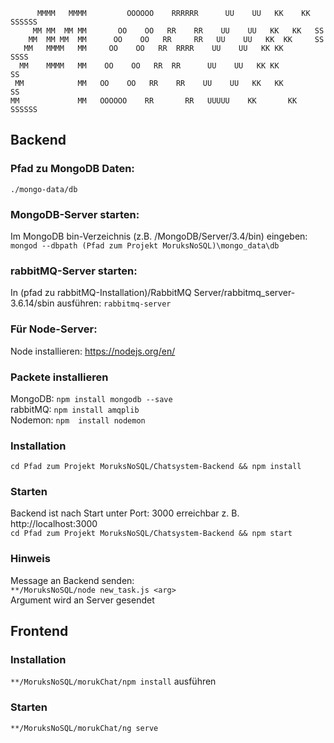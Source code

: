 ```
      MMMM   MMMM         OOOOOO    RRRRRR      UU    UU   KK    KK  SSSSSS
     MM MM  MM MM       OO    OO   RR    RR    UU    UU   KK   KK   SS
    MM  MM MM  MM      OO    OO   RR     RR   UU    UU   KK  KK     SS  
   MM   MMMM   MM     OO    OO   RR  RRRR    UU    UU   KK KK        SSSS
  MM    MMMM   MM    OO    OO   RR  RR      UU    UU   KK KK            SS
 MM            MM   OO    OO   RR    RR    UU    UU   KK   KK          SS
MM             MM   OOOOOO    RR       RR   UUUUU    KK       KK  SSSSSS 
```

## Backend

### Pfad zu MongoDB Daten:
```./mongo-data/db```

### MongoDB-Server starten:
Im MongoDB bin-Verzeichnis (z.B. /MongoDB/Server/3.4/bin) eingeben:<br>
```mongod --dbpath (Pfad zum Projekt MoruksNoSQL)\mongo_data\db```

### rabbitMQ-Server starten:
In (pfad zu rabbitMQ-Installation)/RabbitMQ Server/rabbitmq_server-3.6.14/sbin
ausführen: ```rabbitmq-server```

### Für Node-Server:<br>
Node installieren: https://nodejs.org/en/

### Packete installieren <br>
MongoDB: ```npm install mongodb --save```<br>
rabbitMQ: ```npm install amqplib```<br>
Nodemon: ```npm  install nodemon```<br>


### Installation

```cd Pfad zum Projekt MoruksNoSQL/Chatsystem-Backend && npm install ```

### Starten
Backend ist nach Start unter Port: 3000 erreichbar z. B. http://localhost:3000 <br>
```cd Pfad zum Projekt MoruksNoSQL/Chatsystem-Backend && npm start ```


### Hinweis
Message an Backend senden:<br>
```**/MoruksNoSQL/node new_task.js <arg> ```<br>
Argument wird an Server gesendet


## Frontend

### Installation
```**/MoruksNoSQL/morukChat/npm install``` ausführen

### Starten
```**/MoruksNoSQL/morukChat/ng serve```

